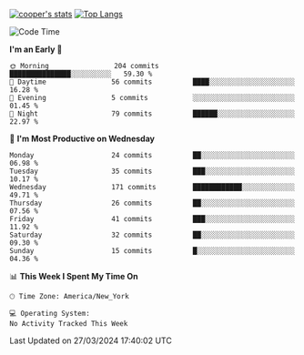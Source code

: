 [![cooper's stats](https://github-readme-stats-dwoluvhms-coopjz.vercel.app/api?username=coopjz&count_private=true)](https://github.com/coopjz/github-readme-stats)
[![Top Langs](https://github-readme-stats-dwoluvhms-coopjz.vercel.app/api/top-langs/?username=coopjz&count_private=true&langs_count=8&layout=compact)](https://github.com/coopjz/github-readme-stats)
<!--START_SECTION:waka-->
![Code Time](http://img.shields.io/badge/Code%20Time-0%20secs-blue)

**I'm an Early 🐤** 

```text
🌞 Morning                204 commits         ███████████████░░░░░░░░░░   59.30 % 
🌆 Daytime                56 commits          ████░░░░░░░░░░░░░░░░░░░░░   16.28 % 
🌃 Evening                5 commits           ░░░░░░░░░░░░░░░░░░░░░░░░░   01.45 % 
🌙 Night                  79 commits          ██████░░░░░░░░░░░░░░░░░░░   22.97 % 
```
📅 **I'm Most Productive on Wednesday** 

```text
Monday                   24 commits          ██░░░░░░░░░░░░░░░░░░░░░░░   06.98 % 
Tuesday                  35 commits          ███░░░░░░░░░░░░░░░░░░░░░░   10.17 % 
Wednesday                171 commits         ████████████░░░░░░░░░░░░░   49.71 % 
Thursday                 26 commits          ██░░░░░░░░░░░░░░░░░░░░░░░   07.56 % 
Friday                   41 commits          ███░░░░░░░░░░░░░░░░░░░░░░   11.92 % 
Saturday                 32 commits          ██░░░░░░░░░░░░░░░░░░░░░░░   09.30 % 
Sunday                   15 commits          █░░░░░░░░░░░░░░░░░░░░░░░░   04.36 % 
```


📊 **This Week I Spent My Time On** 

```text
🕑︎ Time Zone: America/New_York

💻 Operating System: 
No Activity Tracked This Week
```


 Last Updated on 27/03/2024 17:40:02 UTC
<!--END_SECTION:waka-->
